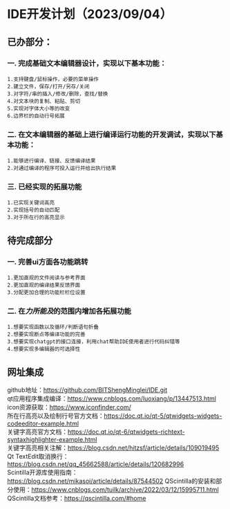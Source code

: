 # IDE开发计划（2023/09/04）
## 已办部分：
### 一. 完成基础文本编辑器设计，实现以下基本功能：  
    1.支持键盘/鼠标操作，必要的菜单操作
    2.建立文件，保存/打开/另存/关闭
    3.对字符/串的插入/修改/删除，查找/替换
    4.对文本块的复制、粘贴、剪切
    5.实现对字体大小等的改变
    6.边界栏的自动行号拓展
### 二. 在文本编辑器的基础上进行编译运行功能的开发调试，实现以下基本功能：
    1.能够进行编译、链接、反馈编译结果
    2.对通过编译的程序可投入运行并给出执行结果
### 三. 已经实现的拓展功能
    1.已实现关键词高亮
    2.实现括号的自动匹配
    3.对于所在行的高亮显示

## 待完成部分
### 一. 完善ui方面各功能跳转
    1.更加直观的文件阅读与参考界面
    2.更加直观的编译结果反馈界面
    3.分配更加合理的功能栏栏位设置
### 二. 在*力所能及*的范围内增加各拓展功能
    1.想要实现函数以及循环/判断语句折叠
    2.想要实现断点等编译功能的完善
    3.想要实现chatgpt的接口连接，利用chat帮助IDE使用者进行代码纠错等
    4.想要实现多编辑器的可选择性

## 网址集成
github地址：https://github.com/BITShengMinglei/IDE.git  
qt应用程序集成编译：https://www.cnblogs.com/luoxiang/p/13447513.html  
icon资源获取：https://www.iconfinder.com/  
所在行高亮以及绘制行号官方文档：https://doc.qt.io/qt-5/qtwidgets-widgets-codeeditor-example.html  
关键字高亮官方文档：https://doc.qt.io/qt-6/qtwidgets-richtext-syntaxhighlighter-example.html  
关键字高亮相关注解：https://blog.csdn.net/hitzsf/article/details/109019495  
Qt TextEdit取消换行：https://blog.csdn.net/qq_45662588/article/details/120682996  
Scintilla开源库使用指南：https://blog.csdn.net/mikasoi/article/details/87544502
QScintilla的安装和部分使用：https://www.cnblogs.com/tuilk/archive/2022/03/12/15995711.html  
QScintilla文档参考：https://qscintilla.com/#home  
 



